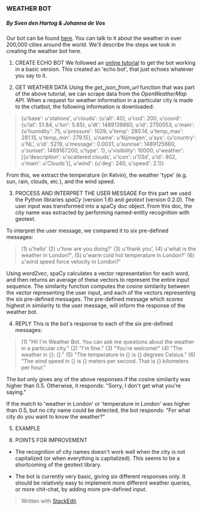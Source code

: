 
### WEATHER BOT
##### By Sven den Hartog & Johanna de Vos

Our bot can be found [here](https://web.telegram.org/#/im?p=@to_do4325q5_bot). You can talk to it about the weather in over 200,000 cities around the world. We'll describe the steps we took in creating the weather bot here.

1. CREATE ECHO BOT
We followed an [online tutorial](https://www.codementor.io/garethdwyer/building-a-telegram-bot-using-python-part-1-goi5fncay) to get the bot working in a basic version. This created an 'echo bot', that just echoes whatever you say to it.

2. GET WEATHER DATA
Using the _get_json_from_url_ function that was part of the above tutorial, we can scrape data from the _OpenWeatherMap_ API. When a request for weather information in a particular city is made to the chatbot, the following information is downloaded:

 > {u'base': u'stations',
 u'clouds': {u'all': 40},
 u'cod': 200,
 u'coord': {u'lat': 51.84, u'lon': 5.85},
 u'dt': 1489138860,
 u'id': 2750053,
 u'main': {u'humidity': 75,
  u'pressure': 1029,
  u'temp': 280.14,
  u'temp_max': 281.15,
  u'temp_min': 279.15},
 u'name': u'Nijmegen',
 u'sys': {u'country': u'NL',
  u'id': 5219,
  u'message': 0.0031,
  u'sunrise': 1489125660,
  u'sunset': 1489167200,
  u'type': 1},
 u'visibility': 10000,
 u'weather': [{u'description': u'scattered clouds',
   u'icon': u'03d',
   u'id': 802,
   u'main': u'Clouds'}],
 u'wind': {u'deg': 240, u'speed': 2.1}}

 From this, we extract the temperature (in Kelvin), the weather 'type' (e.g. sun, rain, clouds, etc.), and the wind speed.

3. PROCESS AND INTERPRET THE USER MESSAGE
For this part we used the Python libraries _spaCy_ (version 1.6) and _geotext_ (version 0.2.0). The user input was transformed into a spaCy doc object. From this doc, the city name was extracted by performing named-entity recognition with geotext.

 To interpret the user message, we compared it to six pre-defined messages:
>(1) u'hello'
>(2) u'how are you doing?'
>(3) u'thank you',
>(4) u'what is the weather in London?', 
>(5) u'warm cold hot temperature in London?'
>(6) u'wind speed force velocity in London?'

 Using _word2vec_, spaCy calculates a vector representation for each word, and then returns an average of these vectors to represent the entire input sequence. The similarity function computes the cosine similarity between the vector representing the user input, and each of the vectors representing the six pre-defined messages. The pre-defined message which scores highest in similarity to the user message, will inform the response of the weather bot.

4. REPLY
This is the bot's response to each of the six pre-defined messages:
> (1) "Hi! I'm Weather Bot. You can ask me questions about the weather in a particular city."
(2) "I'm fine."
(3) "You're welcome!"
(4) "The weather in {}: {}."
(5) "The temperature in {} is {} degrees Celsius."
(6) "The wind speed in {} is {} meters per second. That is {} kilometers per hour."

 The bot only gives any of the above responses if the cosine similarity was higher than 0.5.
Otherwise, it responds: "Sorry, I don't get what you're saying."

 If the match to 'weather in London' or 'temperature in London' was higher than 0.5, but no city name could be detected, the bot responds: "For what city do you want to know the weather?"

5. EXAMPLE


6. POINTS FOR IMPROVEMENT
* The recognition of city names doesn't work well when the city is not capitalized (or when everything is capitalized). This seems to be a shortcoming of the geotext library.
  
* The bot is currently very basic, giving six different responses only. It should be relatively easy to implement more different weather queries, or more chit-chat, by adding more pre-defined input.


> Written with [StackEdit](https://stackedit.io/).